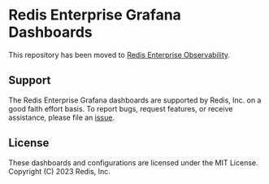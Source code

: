 # Redis Enterprise Grafana Dashboards

This repository has been moved to [Redis Enterprise Observability](https://github.com/redis-field-engineering/redis-enterprise-observability).

## Support

The Redis Enterprise Grafana dashboards are supported by Redis, Inc. on a good faith effort basis. To report bugs, request features, or receive assistance, please file an [issue](https://github.com/redis-field-engineering/redis-enterprise-grafana-dashboards/issues).

## License

These dashboards and configurations are licensed under the MIT License. Copyright (C) 2023 Redis, Inc.
